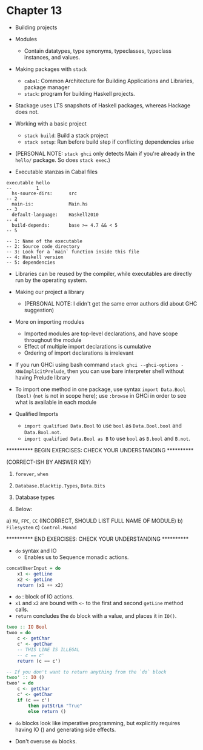 # Chapter 13

- Building projects

- Modules
    - Contain datatypes, type synonyms, typeclasses, typeclass instances, and
      values.

- Making packages with `stack`
    - `cabal`: Common Architecture for Building Applications and Libraries,
      package manager
    - `stack`: program for building Haskell projects.

- Stackage uses LTS snapshots of Haskell packages, whereas Hackage does not.

- Working with a basic project
    - `stack build`: Build a stack project
    - `stack setup`: Run before build step if conflicting dependencies arise

- (PERSONAL NOTE: `stack ghci` only detects Main if you're already in the
  `hello/` package. So does `stack exec`.)

- Executable stanzas in Cabal files

```cabal
executable hello
--         1
  hs-source-dirs:      src
-- 2
  main-is:             Main.hs
-- 3
  default-language:    Haskell2010
-- 4
  build-depends:       base >= 4.7 && < 5
-- 5

-- 1: Name of the executable
-- 2: Source code directory
-- 3: Look for a `main` function inside this file
-- 4: Haskell version
-- 5: dependencies
```

- Libraries can be reused by the compiler, while executables are directly run by
  the operating system.

- Making our project a library
    - (PERSONAL NOTE: I didn't get the same error authors did about GHC
      suggestion)

- More on importing modules
    - Imported modules are top-level declarations, and have scope throughout the
      module
    - Effect of multiple import declarations is cumulative
    - Ordering of import declarations is irrelevant

- If you run GHCi using bash command `stack ghci --ghci-options
  -XNoImplicitPrelude`, then you can use bare interpreter shell without having
  Prelude library

- To import one method in one package, use syntax `import Data.Bool (bool)`
  (`not` is not in scope here); use `:browse` in GHCi in order to see what is
  available in each module

- Qualified Imports
    - `import qualified Data.Bool` to use `bool` as `Data.Bool.bool` and
      `Data.Bool.not`.
    - `import qualified Data.Bool as B` to use `bool` as `B.bool` and `B.not`.

********** BEGIN EXERCISES: CHECK YOUR UNDERSTANDING **********

(CORRECT-ISH BY ANSWER KEY)

1. `forever`, `when`

2. `Database.Blacktip.Types`, `Data.Bits`

3. Database types

4. Below:

a) `MV`, `FPC`, `CC` (INCORRECT, SHOULD LIST FULL NAME OF MODULE)
b) `Filesystem`
c) `Control.Monad`

********** END EXERCISES: CHECK YOUR UNDERSTANDING **********

- `do` syntax and IO
    - Enables us to Sequence monadic actions.

```haskell
concatUserInput = do
    x1 <- getLine
    x2 <- getLine
    return (x1 ++ x2)
```

- `do` : block of IO actions.
- `x1` and `x2` are bound with `<-` to the first and second `getLine` method
  calls.
- `return` concludes the `do` block with a value, and places it in `IO()`.

```haskell
twoo :: IO Bool
twoo = do
    c <- getChar
    c' <- getChar
    -- THIS LINE IS ILLEGAL
    -- c == c'
    return (c == c')

-- If you don't want to return anything from the `do` block
twoo' :: IO ()
twoo' = do
    c <- getChar
    c' <- getChar
    if (c == c')
        then putStrLn "True"
        else return ()
```

- `do` blocks look like imperative programming, but explicitly requires having
  IO () and generating side effects.

- Don't overuse `do` blocks.
